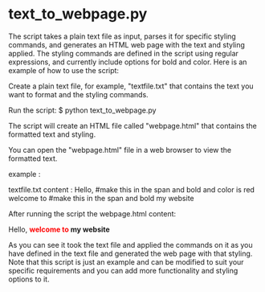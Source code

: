 # text_to_webpage.py
The script takes a plain text file as input, parses it for specific styling commands, and generates an HTML web page with the text and styling applied. The styling commands are defined in the script using regular expressions, and currently include options for bold and color.
Here is an example of how to use the script:

Create a plain text file, for example, "textfile.txt" that contains the text you want to format and the styling commands.

Run the script:
  $ python text_to_webpage.py

The script will create an HTML file called "webpage.html" that contains the formatted text and styling.

You can open the "webpage.html" file in a web browser to view the formatted text.

example :

textfile.txt content :
  Hello, #make this in the span and bold and color is red
  welcome to #make this in the span and bold
  my website

After running the script the webpage.html content:
  <html><head><style>medal {font-weight: bold;}</style></head><body>
  Hello, <span style="color:red;"><b>welcome to </b></span><span><b>my website</b></span>
  </body></html>
  
  
As you can see it took the text file and applied the commands on it as you have defined in the text file and generated the web page with that styling.
Note that this script is just an example and can be modified to suit your specific requirements and you can add more functionality and styling options to it.
